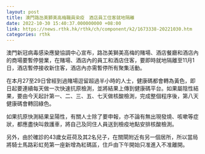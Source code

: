 ```yaml
---
layout: post
title: 澳門路氹美獅美高梅職員染疫　酒店員工住客就地隔離
date: 2022-10-30 15:40:37.000000000 +08:00
link: https://news.rthk.hk/rthk/ch/component/k2/1673338-20221030.htm
categories: rthk
---
```


澳門新冠病毒感染應變協調中心宣布，路氹美獅美高梅的賭場、酒店餐廳和酒店內的商場要暫停營業，在賭場、酒店內的員工和酒店住客，要即時就地隔離至11月1日，酒店暫停接收新住客，酒店內亦需暫停所有聚集活動。

在本月27至29日曾經到過賭場逗留超過半小時的人士，健康碼都會轉為黃色，即日起要連續每天做一次快速抗原檢測，並將結果上傳到健康碼平台。如果屬陰性結果，要由今天起計第一、二、三、五、七天做核酸檢測，完成整個程序後，第八天健康碼會轉回綠色。

如果抗原快測結果呈陽性，有關人士除了要申報，亦不論有無出現發燒、咳嗽等症狀，都應盡快叫救護車，將自己及同住人員送到檢疫地點安排核酸檢測。

另外，由於確診的43歲女莊荷及其2名兒子，在關閘附近有另一個居所，所以當局將騎士馬路彩虹苑第一座新增為紅碼區，住戶由下午開始只准進入不准離開。

